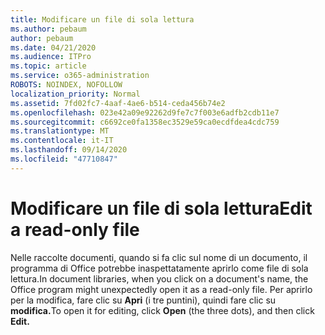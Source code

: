 ```yaml
---
title: Modificare un file di sola lettura
ms.author: pebaum
author: pebaum
ms.date: 04/21/2020
ms.audience: ITPro
ms.topic: article
ms.service: o365-administration
ROBOTS: NOINDEX, NOFOLLOW
localization_priority: Normal
ms.assetid: 7fd02fc7-4aaf-4ae6-b514-ceda456b74e2
ms.openlocfilehash: 023e42a09e92262d9fe7c7f003e6adfb2cdb11e7
ms.sourcegitcommit: c6692ce0fa1358ec3529e59ca0ecdfdea4cdc759
ms.translationtype: MT
ms.contentlocale: it-IT
ms.lasthandoff: 09/14/2020
ms.locfileid: "47710847"
---
```

# <a name="edit-a-read-only-file"></a><span data-ttu-id="e278c-102">Modificare un file di sola lettura</span><span class="sxs-lookup"><span data-stu-id="e278c-102">Edit a read-only file</span></span>

<span data-ttu-id="e278c-103">Nelle raccolte documenti, quando si fa clic sul nome di un documento, il programma di Office potrebbe inaspettatamente aprirlo come file di sola lettura.</span><span class="sxs-lookup"><span data-stu-id="e278c-103">In document libraries, when you click on a document's name, the Office program might unexpectedly open it as a read-only file.</span></span> <span data-ttu-id="e278c-104">Per aprirlo per la modifica, fare clic su **Apri** (i tre puntini), quindi fare clic su **modifica.**</span><span class="sxs-lookup"><span data-stu-id="e278c-104">To open it for editing, click **Open** (the three dots), and then click **Edit.**</span></span>
  

